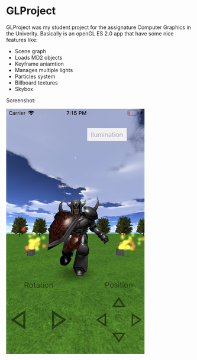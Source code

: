 # GLProject

GLProject was my student project for the assignature Computer Graphics in the Univerity. Basically is an openGL ES 2.0 app that have some nice features like:

- Scene graph
- Loads MD2 objects
- Keyframe aniamtion
- Manages multiple lights
- Particles system
- Billboard textures
- Skybox


Screenshot:

![Screenshot](Screenshot.png)

